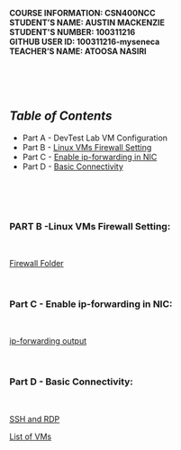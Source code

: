 **COURSE INFORMATION:  CSN400NCC**\
**STUDENT’S NAME:  AUSTIN MACKENZIE**\
**STUDENT'S NUMBER: 100311216**\
**GITHUB USER ID: 100311216-myseneca**\
**TEACHER’S NAME:  ATOOSA NASIRI**

<br>
<br>
<br>


## ***Table of Contents*** 
* Part A - DevTest Lab VM Configuration
* Part B - [Linux VMs Firewall Setting](#part-b--linux-vms-firewall-setting)
* Part C - [Enable ip-forwarding in NIC](#part-c---enable-ip-forwarding-in-nic)
* Part D - [Basic Connectivity](#part-d---basic-connectivity)

<br>
<br>
<bR>

### **PART B** -Linux VMs Firewall Setting: 
<br>


[Firewall Folder](https://github.com/130011216-myseneca/CSN400-Capstone/tree/main/Checkpoint6/PartB-LinuxFirewall)

<br>

### **Part C** - Enable ip-forwarding in NIC:
<br>

[ip-forwarding output](https://github.com/130011216-myseneca/CSN400-Capstone/blob/main/Checkpoint6/netforwrding.json)

<br>

### **Part D** - Basic Connectivity:

<br>

[SSH and RDP](https://github.com/130011216-myseneca/CSN400-Capstone/blob/main/Checkpoint6/sshRDP.json)




[List of VMs](https://github.com/130011216-myseneca/CSN400-Capstone/blob/main/Checkpoint6/vms.tbl)